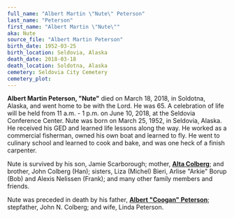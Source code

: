 ```yaml
---
full_name: "Albert Martin \"Nute\" Peterson"
last_name: "Peterson"
first_name: "Albert Martin \"Nute\""
aka: Nute
source_file: "Albert Martin Peterson"
birth_date: 1952-03-25
birth_location: Seldovia, Alaska
death_date: 2018-03-18
death_location: Soldotna, Alaska
cemetery: Seldovia City Cemetery
cemetery_plot: 
---
```

**Albert Martin Peterson, "Nute"** died on March 18, 2018, in Soldotna,
Alaska, and went home to be with the Lord. He was 65. A celebration of
life will be held from 11 a.m. - 1 p.m. on June 10, 2018, at the
Seldovia Conference Center. Nute was born on March 25, 1952, in
Seldovia, Alaska. He received his GED and learned life lessons along the
way. He worked as a commercial fisherman, owned his own boat and learned
to fly. He went to culinary school and learned to cook and bake, and was one
heck of a finish carpenter.

Nute is survived by his son, Jamie Scarborough; mother, [**Alta Colberg**](./Colberg_Alta_Rosenbush.md);
and brother, John Colberg (Han); sisters, Liza (Michel) Bieri, Arlise
"Arkie" Borup (Bob) and Alexis Nelissen (Frank); and many other family
members and friends.

Nute was preceded in death by his father, [**Albert "Coogan" Peterson**](./Peterson_Albert_Martin_Coogan.md);
stepfather, John N. Colberg; and wife, Linda Peterson.
